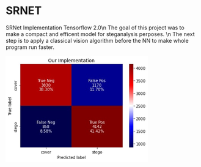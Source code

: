 # SRNET
SRNet Implementation Tensorflow 2.0\n
The goal of this project was to make a compact and efficent model for steganalysis perposes. \n
The next step is to apply a classical vision algorithm before the NN to make whole program run faster.

![confusion matrix](https://github.com/nick-leman/SRNET/blob/main/confusion%20matrix.jpg?raw=true)


